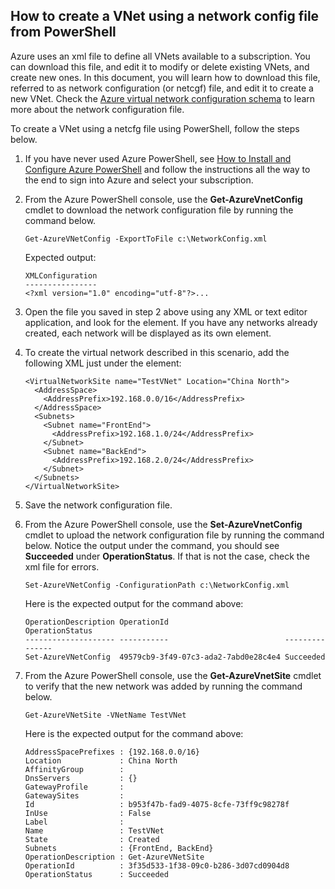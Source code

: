 ## How to create a VNet using a network config file from PowerShell
Azure uses an xml file to define all VNets available to a subscription. You can download this file, and edit it to modify or delete existing VNets, and create new ones. In this document, you will learn how to download this file, referred to as network configuration (or netcgf) file, and edit it to create a new VNet. Check the [Azure virtual network configuration schema](https://msdn.microsoft.com/zh-cn/library/azure/jj157100.aspx) to learn more about the network configuration file.

To create a VNet using a netcfg file using PowerShell, follow the steps below.

1. If you have never used Azure PowerShell, see [How to Install and Configure Azure PowerShell](https://docs.microsoft.com/powershell/azureps-cmdlets-docs) and follow the instructions all the way to the end to sign into Azure and select your subscription.
2. From the Azure PowerShell console, use the **Get-AzureVnetConfig** cmdlet to download the network configuration file by running the command below. 

    ```
    Get-AzureVNetConfig -ExportToFile c:\NetworkConfig.xml
    ```

    Expected output:

    ```
    XMLConfiguration                                                                                                     
    ----------------                                                                                                     
    <?xml version="1.0" encoding="utf-8"?>...  
    ```
3. Open the file you saved in step 2 above using any XML or text editor application, and look for the **<VirtualNetworkSites>** element. If you have any networks already created, each network will be displayed as its own **<VirtualNetworkSite>** element.
4. To create the virtual network described in this scenario, add the following XML just under the **<VirtualNetworkSites>** element:

    ```
    <VirtualNetworkSite name="TestVNet" Location="China North">
      <AddressSpace>
        <AddressPrefix>192.168.0.0/16</AddressPrefix>
      </AddressSpace>
      <Subnets>
        <Subnet name="FrontEnd">
          <AddressPrefix>192.168.1.0/24</AddressPrefix>
        </Subnet>
        <Subnet name="BackEnd">
          <AddressPrefix>192.168.2.0/24</AddressPrefix>
        </Subnet>
      </Subnets>
    </VirtualNetworkSite>
    ```
5. Save the network configuration file.
6. From the Azure PowerShell console, use the **Set-AzureVnetConfig** cmdlet to upload the network configuration file by running the command below. Notice the output under the command, you should see **Succeeded** under **OperationStatus**. If that is not the case, check the xml file for errors.

    ```
    Set-AzureVNetConfig -ConfigurationPath c:\NetworkConfig.xml
    ```

    Here is the expected output for the command above:

    ```
    OperationDescription OperationId                          OperationStatus
    -------------------- -----------                          ---------------
    Set-AzureVNetConfig  49579cb9-3f49-07c3-ada2-7abd0e28c4e4 Succeeded 
    ```
7. From the Azure PowerShell console, use the **Get-AzureVnetSite** cmdlet to verify that the new network was added by running the command below. 

    ```
    Get-AzureVNetSite -VNetName TestVNet
    ```

    Here is the expected output for the command above:

    ```
    AddressSpacePrefixes : {192.168.0.0/16}
    Location             : China North
    AffinityGroup        : 
    DnsServers           : {}
    GatewayProfile       : 
    GatewaySites         : 
    Id                   : b953f47b-fad9-4075-8cfe-73ff9c98278f
    InUse                : False
    Label                : 
    Name                 : TestVNet
    State                : Created
    Subnets              : {FrontEnd, BackEnd}
    OperationDescription : Get-AzureVNetSite
    OperationId          : 3f35d533-1f38-09c0-b286-3d07cd0904d8
    OperationStatus      : Succeeded
    ```